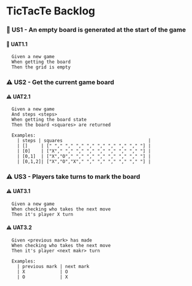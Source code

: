 # TicTacTe Backlog

### 🚧 US1 - An empty board is generated at the start of the game

#### 🚧 UAT1.1

```
  Given a new game
  When getting the board
  Then the grid is empty
```

### ⚠ US2 - Get the current game board

#### ⚠ UAT2.1

```
  Given a new game
  And steps <steps>
  When getting the board state
  Then the board <squares> are returned

  Examples:
    | steps | squares                                |
    | []     | [" "," "," "," "," "," "," "," "," "] |
    | [0]    | ["X"," "," "," "," "," "," "," "," "] |
    | [0,1]  | ["X","O"," "," "," "," "," "," "," "] |
    | [0,1,2]| ["X","O","X"," "," "," "," "," "," "] |
```

### ⚠ US3 - Players take turns to mark the board

#### ⚠ UAT3.1

```
  Given a new game
  When checking who takes the next move
  Then it's player X turn
```

#### ⚠ UAT3.2

```
  Given <previous mark> has made
  When checking who takes the next move
  Then it's player <next makr> turn

  Examples:
    | previous mark | next mark
    | X             | O
    | O             | X
```
